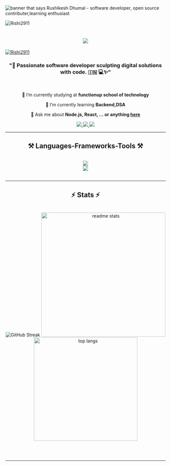 <img src="HIMANSHU PRAJAPATI (1).png" alt="banner that says Rushikesh Dhumal - software developer, open source contributer,learning enthusiast">
<p align="left"> <img src="https://komarev.com/ghpvc/?username=Rishi2911&label=Profile%20views&color=0e75b6&style=flat" alt="Rishi2911" /> </p>

<h1 align="center">
    <img src="https://readme-typing-svg.herokuapp.com/?font=Righteous&size=35&center=true&vCenter=true&width=500&height=70&duration=4000&lines=Hi+There!+👋;+I'm+Rushikesh+Dhumal!;" />
</h1>
<p align="left"> <a href="https://github.com/ryo-ma/github-profile-trophy"><img src="https://github-profile-trophy.vercel.app/?username=Rishi2911" alt="Rishi2911" /></a> </p>


<h3 align="center">"🚀 Passionate software developer sculpting digital solutions with code. 🇮🇳 💻✨" </h3>

<br/>

<div align="center">
 
 🔭 I’m currently studying at  **functionup school of technology**
 
 🌱 I’m currently learning **Backend,DSA**

💬 Ask me about **Node.js, React, ... or anything [here](https://github.com/Rishi2911/Rishi2911)**



 </div>
 
<div align="center"> 
  <a href="mailto:rushikeshdhumal7781@gmail.com">
    <img src="https://img.shields.io/badge/Gmail-333333?style=for-the-badge&logo=gmail&logoColor=red" />
  </a>
  <a href="https://www.linkedin.com/in/rushikesh-dhumal-613309246/" target="_blank">
    <img src="https://img.shields.io/badge/LinkedIn-0077B5?style=for-the-badge&logo=linkedin&logoColor=white" target="_blank" />
  </a>
  <a href="https://himanshu1573.github.io" target="_blank">
     <img src="https://img.shields.io/badge/Portfolio-FF5722?style=for-the-badge&logo=todoist&logoColor=white" target="_blank" /> <!-- sqlite, safari, google-chrome are other good icon options -->
  </a>
</div>

 <hr/>
 
<h2 align="center">⚒️ Languages-Frameworks-Tools ⚒️</h2>
<br/>
<div align="center">
    <img src="https://skillicons.dev/icons?i=react,html,css,vscode,github" /><br>
    <img src="https://skillicons.dev/icons?i=nodejs,javascript,java" /><br>
</div>

<br/>



</div>

<hr/>

<h2 align="center">⚡ Stats ⚡</h2>
<br>
<div align=center>
<img src="https://streak-stats.demolab.com?user=Rishi2911&theme=green-nur&hide_border=true" alt="GitHub Streak" /></a>
  
  <img width=390 src="https://github-readme-stats-salesp07.vercel.app/api?username=Rishi2911&count_private=true&show_icons=true&theme=react&rank_icon=github&border_radius=10" alt="readme stats" />
  <br/>
  <img width=325 align="center" src="https://github-readme-stats-salesp07.vercel.app/api/top-langs/?username=Rishi2911&hide=HTML&langs_count=8&layout=compact&theme=react&border_radius=10&size_weight=0.5&count_weight=0.5&exclude_repo=github-readme-stats" alt="top langs" />
  
  
  
</div>

<br/><br/>

<hr/>

<br/>
